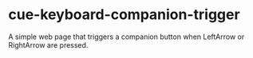 # cue-keyboard-companion-trigger
A simple web page that triggers a companion button when LeftArrow or RightArrow are pressed.
